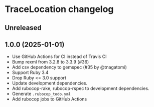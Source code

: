 # TraceLocation changelog

## Unreleased

## 1.0.0 (2025-01-01)

* Use GitHub Actions for CI instead of Travis CI
* Bump rexml from 3.2.8 to 3.3.9 (#36)
* Add csv dependency to gemspec (#35 by @tnagatomi)
* Support Ruby 3.4
* Drop Ruby <= 3.0 support
* Update development dependencies.
* Add rubocop-rake, rubocop-rspec to development dependencies.
* Generate `.rubocop_todo.yml`
* Add rubocop jobs to GitHub Actions
